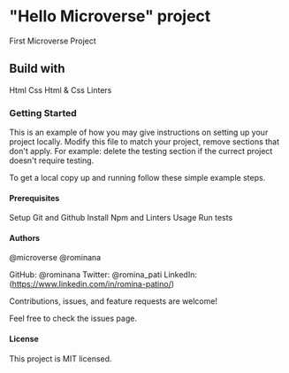 # "Hello Microverse" project
First Microverse Project

## Build with
Html
Css
Html & Css Linters

### Getting Started

This is an example of how you may give instructions on setting up your project locally. Modify this file to match your project, remove sections that don't apply. For example: delete the testing section if the currect project doesn't require testing.

To get a local copy up and running follow these simple example steps.

#### Prerequisites
Setup Git and Github
Install Npm and Linters
Usage
Run tests

#### Authors 
@microverse
@rominana

GitHub: @rominana
Twitter: @romina_pati
LinkedIn: (https://www.linkedin.com/in/romina-patino/)

Contributions, issues, and feature requests are welcome!

Feel free to check the issues page.

#### License
This project is MIT licensed.
